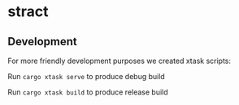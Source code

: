 # stract

## Development

For more friendly development purposes we created xtask scripts:

Run `cargo xtask serve` to produce debug build

Run `cargo xtask build` to produce release build
